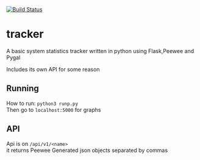 [![Build Status](https://travis-ci.org/Incorrectlyspelt/tracker.svg?branch=master)](https://travis-ci.org/Incorrectlyspelt/tracker)
# tracker
A basic system statistics tracker written in python using Flask,Peewee and Pygal

Includes its own API for some reason

## Running
How to run: `python3 runp.py`  
Then go to `localhost:5000` for graphs

## API
Api is on `/api/v1/<name>`  
it returns Peewee Generated json objects separated by commas
 